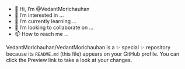 - 👋 Hi, I’m @VedantMorichauhan
- 👀 I’m interested in ...
- 🌱 I’m currently learning ...
- 💞️ I’m looking to collaborate on ...
- 📫 How to reach me ...


VedantMorichauhan/VedantMorichauhan is a ✨ special ✨ repository because its `README.md` (this file) appears on your GitHub profile.
You can click the Preview link to take a look at your changes.


